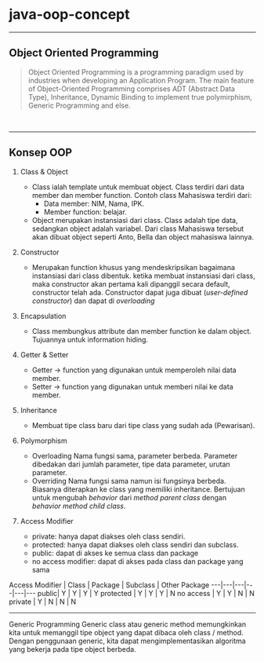 # __java-oop-concept__

<hr>

## Object Oriented Programming 

> Object Oriented Programming is a programming paradigm used by industries when developing an Application Program. The main feature of Object-Oriented Programming comprises ADT (Abstract Data Type), Inheritance, Dynamic Binding to implement true polymirphism, Generic Programming and else.

<br>
<hr>

## Konsep OOP

1. Class & Object

	- Class ialah template untuk membuat object. Class terdiri dari data member dan member function. Contoh class Mahasiswa terdiri dari:
		- Data member: NIM, Nama, IPK.
		- Member function: belajar.
	- Object merupakan instansiasi dari class.
	Class adalah tipe data, sedangkan object adalah variabel. Dari class Mahasiswa tersebut akan dibuat object seperti Anto, Bella dan object mahasiswa lainnya.

2. Constructor 
	- Merupakan function khusus yang mendeskripsikan bagaimana instansiasi dari class dibentuk.
	ketika membuat instansiasi dari class, maka  constructor akan pertama kali dipanggil secara default, constructor telah ada. Constructor dapat juga dibuat (*user-defined constructor*) dan dapat di *overloading*

3. Encapsulation 
	- Class membungkus attribute dan member function ke dalam object. Tujuannya untuk information hiding.

4. Getter & Setter
	- Getter -> function yang digunakan untuk memperoleh nilai data member.
	- Setter -> function yang digunakan untuk memberi nilai ke data member.

5. Inheritance
	- Membuat tipe class baru dari tipe class yang sudah ada (Pewarisan).

6. Polymorphism
	- Overloading
	   Nama fungsi sama, parameter berbeda. Parameter dibedakan dari jumlah parameter, tipe data parameter, urutan parameter.
	- Overriding
	   Nama fungsi sama namun isi fungsinya berbeda. Biasanya diterapkan ke class yang memiliki inheritance. Bertujuan untuk mengubah *behavior* dari *method parent class* dengan *behavior method child class*.



7. Access Modifier
	- private: hanya dapat diakses oleh class sendiri.
	- protected: hanya dapat diakses oleh class sendiri dan subclass.
	- public: dapat di akses ke semua class dan package
	- no access modifier: dapat di akses pada class dan package yang sama

Access Modifier | Class | Package | Subclass | Other Package
---|---|---|---|---|---
public|	Y |	Y |	Y |	Y 
protected |	Y |	Y |	Y |	N
no access |	Y |	Y |	N |	N
private | Y | N | N | N

<hr>
Generic Programming
Generic class atau generic method memungkinkan kita untuk memanggil tipe object yang dapat dibaca oleh class / method.
Dengan penggunaan generic, kita dapat mengimplementasikan algoritma yang bekerja pada tipe object berbeda.
